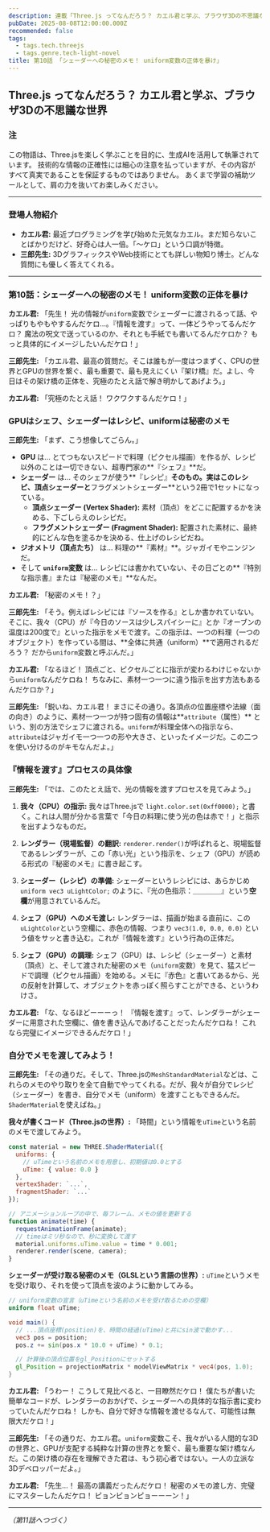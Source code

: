```yaml
---
description: 連載「Three.js ってなんだろう？ カエル君と学ぶ、ブラウザ3Dの不思議な世界」
pubDate: 2025-08-08T12:00:00.000Z
recommended: false
tags:
  - tags.tech.threejs
  - tags.genre.tech-light-novel
title: 第10話 「シェーダーへの秘密のメモ！ uniform変数の正体を暴け」 
---
```


## Three.js ってなんだろう？ カエル君と学ぶ、ブラウザ3Dの不思議な世界

### 注

この物語は、Three.jsを楽しく学ぶことを目的に、生成AIを活用して執筆されています。
技術的な情報の正確性には細心の注意を払っていますが、その内容がすべて真実であることを保証するものではありません。
あくまで学習の補助ツールとして、肩の力を抜いてお楽しみください。

---

### 登場人物紹介

*   **カエル君:** 最近プログラミングを学び始めた元気なカエル。まだ知らないことばかりだけど、好奇心は人一倍。「〜ケロ」という口調が特徴。
*   **三郎先生:** 3DグラフィックスやWeb技術にとても詳しい物知り博士。どんな質問にも優しく答えてくれる。

---

### 第10話：シェーダーへの秘密のメモ！ uniform変数の正体を暴け

**カエル君:** 「先生！ 光の情報が`uniform`変数でシェーダーに渡されるって話、やっぱりもやもやするんだケロ…。『情報を渡す』って、一体どうやってるんだケロ？ 魔法の呪文で送っているのか、それとも手紙でも書いてるんだケロか？ もっと具体的にイメージしたいんだケロ！」

**三郎先生:** 「カエル君、最高の質問だ。そこは誰もが一度はつまずく、CPUの世界とGPUの世界を繋ぐ、最も重要で、最も見えにくい『架け橋』だ。よし、今日はその架け橋の正体を、究極のたとえ話で解き明かしてあげよう。」

**カエル君:** 「究極のたとえ話！ ワクワクするんだケロ！」

### GPUはシェフ、シェーダーはレシピ、uniformは秘密のメモ

**三郎先生:** 「まず、こう想像してごらん。」

*   **GPU** は… とてつもないスピードで料理（ピクセル描画）を作るが、レシピ以外のことは一切できない、超専門家の**『シェフ』**だ。
*   **シェーダー** は… そのシェフが使う**『レシピ』**そのもの。実はこのレシピ、**頂点シェーダー**と**フラグメントシェーダー**という2冊で1セットになっている。
    *   **頂点シェーダー (Vertex Shader):** 素材（頂点）をどこに配置するかを決める、下ごしらえのレシピだ。
    *   **フラグメントシェーダー (Fragment Shader):** 配置された素材に、最終的にどんな色を塗るかを決める、仕上げのレシピだね。
*   **ジオメトリ（頂点たち）** は… 料理の**『素材』**。ジャガイモやニンジンだ。
*   そして **`uniform`変数** は… レシピには書かれていない、その日ごとの**『特別な指示書』または『秘密のメモ』**なんだ。

**カエル君:** 「秘密のメモ！？」

**三郎先生:** 「そう。例えばレシピには『ソースを作る』としか書かれていない。そこに、我々（CPU）が『今日のソースは少しスパイシーに』とか『オーブンの温度は200度で』といった指示をメモで渡す。この指示は、一つの料理（一つのオブジェクト）を作っている間は、**全体に共通（uniform）**で適用されるだろう？ だから`uniform`変数と呼ぶんだ。」

**カエル君:** 「なるほど！ 頂点ごと、ピクセルごとに指示が変わるわけじゃないから`uniform`なんだケロね！ ちなみに、素材一つ一つに違う指示を出す方法もあるんだケロか？」

**三郎先生:** 「鋭いね、カエル君！ まさにその通り。各頂点の位置座標や法線（面の向き）のように、素材一つ一つが持つ固有の情報は**`attribute`（属性）** という、別の方法でシェフに渡される。`uniform`が料理全体への指示なら、`attribute`はジャガイモ一つ一つの形や大きさ、といったイメージだ。この二つを使い分けるのがキモなんだよ。」

### 『情報を渡す』プロセスの具体像

**三郎先生:** 「では、このたとえ話で、光の情報を渡すプロセスを見てみよう。」

1.  **我々（CPU）の指示:**
    我々はThree.jsで `light.color.set(0xff0000);` と書く。これは人間が分かる言葉で「今日の料理に使う光の色は赤で！」と指示を出すようなものだ。

2.  **レンダラー（現場監督）の翻訳:**
    `renderer.render()`が呼ばれると、現場監督であるレンダラーが、この「赤い光」という指示を、シェフ（GPU）が読める形式の『秘密のメモ』に書き起こす。

3.  **シェーダー（レシピ）の準備:**
    シェーダーというレシピには、あらかじめ `uniform vec3 uLightColor;` のように、『光の色指示：＿＿＿＿』という**空欄**が用意されているんだ。

4.  **シェフ（GPU）へのメモ渡し:**
    レンダラーは、描画が始まる直前に、この`uLightColor`という空欄に、赤色の情報、つまり `vec3(1.0, 0.0, 0.0)` という値をサッと書き込む。これが『情報を渡す』という行為の正体だ。

5.  **シェフ（GPU）の調理:**
    シェフ（GPU）は、レシピ（シェーダー）と素材（頂点）と、そして渡された秘密のメモ（`uniform`変数）を見て、猛スピードで調理（ピクセル描画）を始める。メモに『赤色』と書いてあるから、光の反射を計算して、オブジェクトを赤っぽく照らすことができる、というわけさ。

**カエル君:** 「な、なるほどーーーっ！ 『情報を渡す』って、レンダラーがシェーダーに用意された空欄に、値を書き込んであげることだったんだケロね！ これなら完璧にイメージできるんだケロ！」

### 自分でメモを渡してみよう！

**三郎先生:** 「その通りだ。そして、Three.jsの`MeshStandardMaterial`などは、これらのメモのやり取りを全て自動でやってくれる。だが、我々が自分でレシピ（シェーダー）を書き、自分でメモ（uniform）を渡すこともできるんだ。`ShaderMaterial`を使えばね。」

**我々が書くコード（Three.jsの世界）:**
「時間」という情報を`uTime`という名前のメモで渡してみよう。
```javascript
const material = new THREE.ShaderMaterial({
  uniforms: {
    // uTimeという名前のメモを用意し、初期値は0.0とする
    uTime: { value: 0.0 }
  },
  vertexShader: `...`,
  fragmentShader: `...`
});

// アニメーションループの中で、毎フレーム、メモの値を更新する
function animate(time) {
  requestAnimationFrame(animate);
  // timeはミリ秒なので、秒に変換して渡す
  material.uniforms.uTime.value = time * 0.001;
  renderer.render(scene, camera);
}
```

**シェーダーが受け取る秘密のメモ（GLSLという言語の世界）:**
`uTime`というメモを受け取り、それを使って頂点を波のように動かしてみる。
```glsl
// uniform変数の宣言（uTimeという名前のメモを受け取るための空欄）
uniform float uTime;

void main() {
  // ...頂点座標(position)を、時間の経過(uTime)と共にsin波で動かす...
  vec3 pos = position;
  pos.z += sin(pos.x * 10.0 + uTime) * 0.1;

  // 計算後の頂点位置をgl_Positionにセットする
  gl_Position = projectionMatrix * modelViewMatrix * vec4(pos, 1.0);
}
```

**カエル君:** 「うわー！ こうして見比べると、一目瞭然だケロ！ 僕たちが書いた簡単なコードが、レンダラーのおかげで、シェーダーへの具体的な指示書に変わっていたんだケロね！ しかも、自分で好きな情報を渡せるなんて、可能性は無限大だケロ！」

**三郎先生:** 「その通りだ、カエル君。`uniform`変数こそ、我々がいる人間的な3Dの世界と、GPUが支配する純粋な計算の世界とを繋ぐ、最も重要な架け橋なんだ。この架け橋の存在を理解できた君は、もう初心者ではない。一人の立派な3Dデベロッパーだよ。」

**カエル君:** 「先生…！ 最高の講義だったんだケロ！ 秘密のメモの渡し方、完璧にマスターしたんだケロ！ ピョンピョンピョーーーン！」

---
*（第11話へつづく）*
